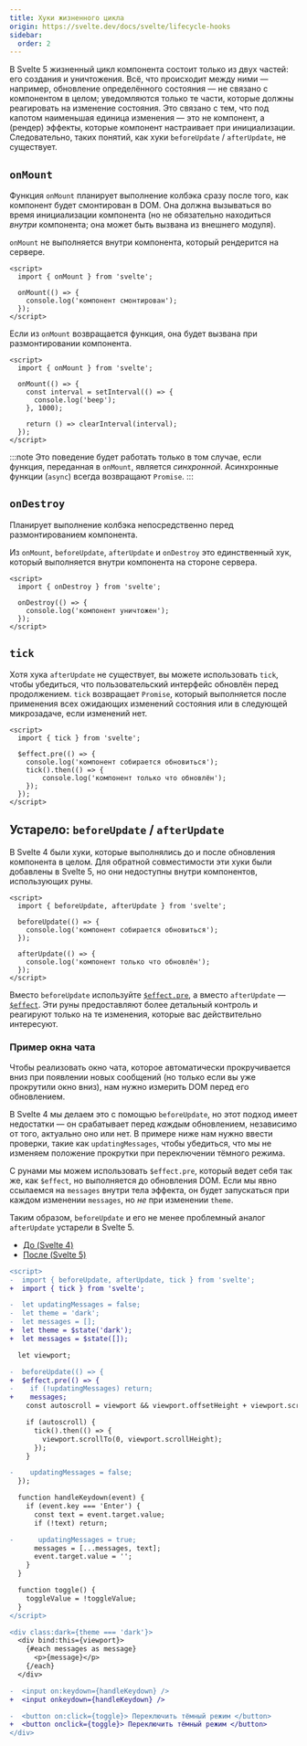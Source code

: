 ```yaml
---
title: Хуки жизненного цикла
origin: https://svelte.dev/docs/svelte/lifecycle-hooks
sidebar:
  order: 2
---
```


В Svelte 5 жизненный цикл компонента состоит только из двух частей: его создания и уничтожения. Всё, что происходит между ними — например, обновление определённого состояния — не связано с компонентом в целом; уведомляются только те части, которые должны реагировать на изменение состояния. Это связано с тем, что под капотом наименьшая единица изменения — это не компонент, а (рендер) эффекты, которые компонент настраивает при инициализации. Следовательно, таких понятий, как хуки `beforeUpdate` / `afterUpdate`, не существует.

## `onMount`

Функция `onMount` планирует выполнение колбэка сразу после того, как компонент будет смонтирован в DOM. Она должна вызываться во время инициализации компонента (но не обязательно находиться _внутри_ компонента; она может быть вызвана из внешнего модуля).

`onMount` не выполняется внутри компонента, который рендерится на сервере.

```svelte
<script>
  import { onMount } from 'svelte';

  onMount(() => {
    console.log('компонент смонтирован');
  });
</script>
```

Если из `onMount` возвращается функция, она будет вызвана при размонтировании компонента.

```svelte
<script>
  import { onMount } from 'svelte';

  onMount(() => {
    const interval = setInterval(() => {
      console.log('beep');
    }, 1000);

    return () => clearInterval(interval);
  });
</script>
```

:::note
Это поведение будет работать только в том случае, если функция, переданная в `onMount`, является _синхронной_. Асинхронные функции (`async`) всегда возвращают `Promise`.
:::

## `onDestroy`

Планирует выполнение колбэка непосредственно перед размонтированием компонента.

Из `onMount`, `beforeUpdate`, `afterUpdate` и `onDestroy` это единственный хук, который выполняется внутри компонента на стороне сервера.

```svelte
<script>
  import { onDestroy } from 'svelte';

  onDestroy(() => {
    console.log('компонент уничтожен');
  });
</script>
```

## `tick`

Хотя хука `afterUpdate` не существует, вы можете использовать `tick`, чтобы убедиться, что пользовательский интерфейс обновлён перед продолжением. `tick` возвращает `Promise`, который выполняется после применения всех ожидающих изменений состояния или в следующей микрозадаче, если изменений нет.

```svelte
<script>
  import { tick } from 'svelte';

  $effect.pre(() => {
    console.log('компонент собирается обновиться');
    tick().then(() => {
        console.log('компонент только что обновлён');
    });
  });
</script>
```

## Устарело: `beforeUpdate` / `afterUpdate`

В Svelte 4 были хуки, которые выполнялись до и после обновления компонента в целом. Для обратной совместимости эти хуки были добавлены в Svelte 5, но они недоступны внутри компонентов, использующих руны.

```svelte
<script>
  import { beforeUpdate, afterUpdate } from 'svelte';

  beforeUpdate(() => {
    console.log('компонент собирается обновиться');
  });

  afterUpdate(() => {
    console.log('компонент только что обновлён');
  });
</script>
```

Вместо `beforeUpdate` используйте [`$effect.pre`](/runes/effect/#effectpre), а вместо `afterUpdate` — [`$effect`](/runes/effect/). Эти руны предоставляют более детальный контроль и реагируют только на те изменения, которые вас действительно интересуют.

### Пример окна чата

Чтобы реализовать окно чата, которое автоматически прокручивается вниз при появлении новых сообщений (но только если вы уже прокрутили окно вниз), нам нужно измерить DOM перед его обновлением.

В Svelte 4 мы делаем это с помощью `beforeUpdate`, но этот подход имеет недостатки — он срабатывает перед _каждым_ обновлением, независимо от того, актуально оно или нет. В примере ниже нам нужно ввести проверки, такие как `updatingMessages`, чтобы убедиться, что мы не изменяем положение прокрутки при переключении тёмного режима.

С рунами мы можем использовать `$effect.pre`, который ведет себя так же, как `$effect`, но выполняется до обновления DOM. Если мы явно ссылаемся на `messages` внутри тела эффекта, он будет запускаться при каждом изменении `messages`, но _не_ при изменении `theme`.

Таким образом, `beforeUpdate` и его не менее проблемный аналог `afterUpdate` устарели в Svelte 5.

- [До (Svelte 4)](https://svelte.dev/playground/untitled#H4sIAAAAAAAAE31WXa_bNgz9K6yL1QmWOLlrC-w6H8MeBgwY9tY9NfdBtmlbiywZkpyPBfnvo2zLcZK28AWuRPGI5OGhkEuQc4EmiL9eAskqDOLg97oOZoE9125jDigs0t6oRqfOsjap5rXd7uTO8qpW2sIFEsyVxn_qjFmcAcstar-xPN3DFXKtKgi768IVgQku0ELj3Lgs_kZjWIEGNpAzYXDlHWyJFZI1zJjeh4O5uvl_DY8oUkVeVoFuJKYls-_CGYS25Aboj0EtWNqel0wWoBoLTGZgmdgDS9zW4Uz4NsrswPHoyutN4xInkylstnBxdmIhh8m7xzqmoNE2Wq46n1RJQzEbq4g-JQSl7e-HDx-GdaTy3KD9E3lRWvj5Zu9QX1QN20dj7zyHz8s-1S6lW7Cpz3RnXTcm04hIlfdFuO8p2mQ5-3a06cqjrn559bF_2NHOnRZ5I1PLlXQNyQT-hedMHeUEDyjtdMxsa4n2eIbNhlTwhyRthaOKOmYtniwF6pwt0wXa6MBEg0OibZec27gz_dk3UrZ6hB2LLYoiv521Yd8Gt-foTrfhiCDP0lC9VUUhcDLU49Xe_9943cNvEArHfAjxeBTovvXiNpFynfEDpIIZs9kFbg52QbeNHWZzebz32s7xHco3nJAJl1nshmhz8dYOQJDyZetnbb2gTWe-vEeWlrfpZMavr56ldb29eNt6UXvgwgFbp_WC0tl2RK25rGk6lYz3nUI2lzvBXGHhPZPGWmKUXFNBKqdaW259wl_aHbiqoVIZdpE60Nax6IOujT0LbFFxIVTCxCRR2XloUcYNvSbnGHKBp763jHoj59xiZWJI0Wm0P_m3MSS985xkasn-cFq20xTDy3J5KFcjgUTD69BHdcHIjz431z28IqlxGcPSfdFnrGDZn6gD6lyo45zyHAD-btczf-98nhQxHEvKfeUtOVkSejD3q-9X7JbzjGtsdUxlKdFU8qGsT78uaw848syWMXz85Waq2Gnem4mAn3prweq4q6Y3JEpnqMmnPoFRgmd3ySW0LLRqSKlwYHriCvJvUs2yjMaaoA-XzTXLeGMe45zmhv_XAno3Mj0xF7USuqNvnE9H343QHlq-eAgxpbTPNR9yzUkgLjwSR0NK4wKoxy-jDg-9vy8sUSToakzW-9fX13Em9Q8T6Z26uZhBN36XUYo5q7ggLXBZoub2Ofv7g6GCZfTxe034NCjiudXj7Omla0eTfo7QBPOcYxbE7qG-vl3_B1G-_i_JCAAA)
- [После (Svelte 5)](https://svelte.dev/playground/untitled#H4sIAAAAAAAAE31WXa-jNhD9K7PsdknUQJLurtRLPqo-VKrU1327uQ8GBnBjbGSb5KZR_nvHgMlXtyIS9njO-MyZGZRzUHCBJkhez4FkNQZJ8HvTBLPAnhq3MQcUFmlvVKszZ1mbTPPGbndyZ3ndKG3hDJZne7hAoVUNYY8JV-RBPgIt2AprhA18MpZZnIQ50_twuvLHNRrDSjRXj9fwiCJTBLIKdCsxq5j9EM4gtBU3QD8GjWBZd14xWYJqLTCZg2ViDyx1W4cz4dv0hsiB49FRHkyfsCgws3GjcTKZwmYLZ2feWc9o1W8zJQ2Fb62i5JUQRNRHgs-fx3WsisKg_RN5WVn4-WrvUd9VA9tH4-AcwbfFQIpkLWByvWzqSe2sk3kyjUlOec_XPU-3TRaz_75tuvKoi19e3OvipSpamVmupJM2F_gXnnJ1lBM8oLQjHceys8R7PMFms4HwD2lRhzeEe-EsvluSrHe2TJdo4wMTLY48XKwPzm0KGm2r5ajFtRYU4TWOY7-ddWHfxhDP0QkQhnf5PWRnVVkKnIx8fZsOb5dR16nwG4TCCRdCMphWQ7z1_DoOcp3zA2SCGbPZBa5jd0G_TRxmc36Me-mG6A7l60XIlMs8ce2-OXtrDyBItdz6qVjPadObzx-RZdV1nJjx64tXad1sz962njceOHfAzmk9JzrbXqg1lw3NkZL7vgE257t-uMDcO6attSSokpmgFqVMO2U93e_dDlzOUKsc-3t6zNZp6K9cG3sS2KGSUqiUiUmq8tNYoJwbmvpTAoXA96GyjCojI26xNglk6DpwOPm7NdRYp4ia0JL94bTqRiGB5WJxqFY37RGPoz3c6i4jP3rcUA7wmhqNywQW7om_YQ2L4UQdUBdCHSPiOQJ8bFcxHzeK0jKBY0XcV95SkCWlD9t-9eOM3TLKucauiyktJdpaPqT19ddF4wFHntsqgS-_XE01e48GMwnw02AtWZP02QyGVOkcNfk072CU4PkduZSWpVYt9SkcmJ64hPwHpWF5ziVls3wIFmmW89Y83vMeGf5PBxjcyPSkXNy10J18t3x6-a6CDtBq6SGklNKeazFyLahB3PVIGo2UbhOgGi9vKjzW_j6xVFFD17difXx5ebll0vwvkcGpn4sZ9MN3vqFYsJoL6gUuK9TcPrO_PxgzWMRfflSEr2NHPJf6lj1957rRpH8CNMG84JgHidUtXt4u_wK21LXERAgAAA==)

```diff lang="svelte"
<script>
-  import { beforeUpdate, afterUpdate, tick } from 'svelte';
+  import { tick } from 'svelte';

-  let updatingMessages = false;
-  let theme = 'dark';
-  let messages = [];
+  let theme = $state('dark');
+  let messages = $state([]);

  let viewport;

-  beforeUpdate(() => {
+  $effect.pre(() => {
-    if (!updatingMessages) return;
+    messages;
    const autoscroll = viewport && viewport.offsetHeight + viewport.scrollTop > viewport.scrollHeight - 50;

    if (autoscroll) {
      tick().then(() => {
        viewport.scrollTo(0, viewport.scrollHeight);
      });
    }

-    updatingMessages = false;
  });

  function handleKeydown(event) {
    if (event.key === 'Enter') {
      const text = event.target.value;
      if (!text) return;

-      updatingMessages = true;
      messages = [...messages, text];
      event.target.value = '';
    }
  }

  function toggle() {
    toggleValue = !toggleValue;
  }
</script>

<div class:dark={theme === 'dark'}>
  <div bind:this={viewport}>
    {#each messages as message}
      <p>{message}</p>
    {/each}
  </div>

-  <input on:keydown={handleKeydown} />
+  <input onkeydown={handleKeydown} />

-  <button on:click={toggle}> Переключить тёмный режим </button>
+  <button onclick={toggle}> Переключить тёмный режим </button>
</div>
```
